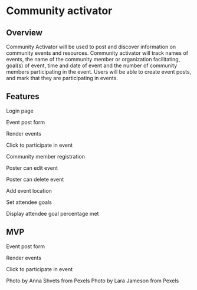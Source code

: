 # Community activator

## Overview

Community Activator will be used to post and discover information on community events and resources. Community activator will track names of events, the name of the community member or organization facilitating, goal(s) of event, time and date of event and the number of community members participating in the event. Users will be able to create event posts, and mark that they are participating in events.

## Features

Login page

Event post form

Render events 

Click to participate in event 

Community member registration

Poster can edit event

Poster can delete event

Add event location

Set attendee goals

Display attendee goal percentage met

## MVP

Event post form

Render events 

Click to participate in event 


Photo by Anna Shvets from Pexels
Photo by Lara Jameson from Pexels

